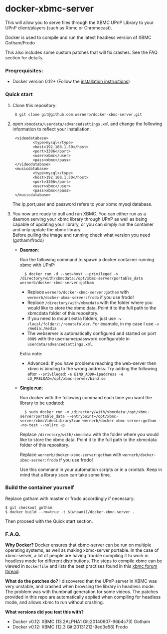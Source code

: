 # docker-xbmc-server

This will allow you to serve files through the XBMC UPnP Library to your UPnP client/players (such as Xbmc or Chromecast). 

Docker is used to compile and run the latest headless version of XBMC Gotham/Frodo

This also includes some custom patches that will fix crashes. See the FAQ section for details.

### Preqrequisites:
* Docker version 0.12+ (Follow the [installation instructions](https://docs.docker.com/))

### Quick start

1. Clone this repository:
        
        $ git clone git@github.com:wernerb/docker-xbmc-server.git

2. open `xbmcdata/userdata/advancedsettings.xml` and change the following information to reflect your installation:

        <videodatabase>
                <type>mysql</type>
                <host>192.168.1.50</host>
                <port>3306</port>
                <user>xbmc</user>
                <pass>xbmc</pass>
        </videodatabase>
        <musicdatabase>
                <type>mysql</type>
                <host>192.168.1.50</host>
                <port>3306</port>
                <user>xbmc</user>
                <pass>xbmc</pass>
        </musicdatabase>
        
    The ip,port,user and password refers to your xbmc mysql database.

3. You now are ready to pull and run XBMC. You can either run as a daemon serving your xbmc library through UPnP as well as being capable of updating your library, or you can simply run the container and only update the xbmc library.  
    Before pulling the image and running check what version you need (gotham/frodo)

    * __Daemon__:  

        Run the following command to spawn a docker container running xbmc with UPnP:

            $ docker run -d --net=host --privileged -v /directory/with/xbmcdata:/opt/xbmc-server/portable_data wernerb/docker-xbmc-server:gotham
        
        * Replace `wernerb/docker-xbmc-server:gotham` with `wernerb/docker-xbmc-server:frodo` if you use frodo!
        * Replace `/directory/with/xbmcdata` with the folder where you would like to store the xbmc data. Point it to the full path to the xbmcdata folder of this repository.
        * If you need to mount extra folders, just use `-v /local/folder/:/remotefolder`. For example, in my case I use `-v /media:/media` 
        * The webserver is automatically configured and started on port `8089` with the username/password configurable in `userdata/advancedsettings.xml`.
        
        Extra note:

        * Advanced: If you have problems reaching the web-server then xbmc is binding to the wrong address. Try adding the following after `--privileged`: `-e BIND_ADDR=ipaddress -e LD_PRELOAD=/opt/xbmc-server/bind.so`

    
    * __Single run__: 
                        
        Run docker with the following command each time you want the library to be updated:
        
            $ sudo docker run -v /directory/with/xbmcdata:/opt/xbmc-server/portable_data --entrypoint=/opt/xbmc-server/xbmcVideoLibraryScan wernerb/docker-xbmc-server:gotham --no-test --nolirc -p
        
        Replace `/directory/with/xbmcdata` with the folder where you would like to store the xbmc data. Point it to the full path to the xbmcdata folder of this repository.

        Replace `wernerb/docker-xbmc-server:gotham` with `wernerb/docker-xbmc-server:frodo` if you use frodo!

        Use this command in your automation scripts or in a crontab. Keep in mind that a library scan can take some time.

        
### Build the container yourself
Replace gotham with master or frodo accordingly if necessary:
    
    $ git checkout gotham
    $ docker build --rm=true -t $(whoami)/docker-xbmc-server .
    
Then proceed with the Quick start section.

### F.A.Q.

__Why Docker?__ 
Docker ensures that xbmc-server can be run on multiple operating systems, as well as making xbmc-server portable. In the case of xbmc-server, a lot of people are having trouble compiling it to work in headless mode for different distributions. The steps to compile xbmc can be viewed in `Dockerfile` and lists the best practises found in this [xbmc forum thread](http://forum.xbmc.org/showthread.php?tid=132919).

__What do the patches do?__
I discovered that the UPnP server in XBMC was very unstable, and crashed when browsing the library in headless mode. The problem was with thumbnail generation for some videos. The patches provided in this repo are automatically applied when compiling for headless mode, and allows xbmc to run without crashing.   

__What versions did you test this with?__

* Docker v0.12: XBMC (13.2ALPHA1 Git:20140607-96b4c73) Gotham
* Docker v0.12: XBMC (12.3 Git:20131212-9ed3e58) Frodo
